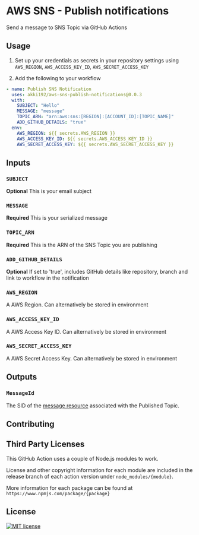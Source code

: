 # AWS SNS - Publish notifications

Send a message to SNS Topic via GitHub Actions

## Usage

1. Set up your credentials as secrets in your repository settings using `AWS_REGION`, `AWS_ACCESS_KEY_ID`, `AWS_SECRET_ACCESS_KEY`

2. Add the following to your workflow

```yml
- name: Publish SNS Notification
  uses: akki192/aws-sns-publish-notifications@0.0.3
  with:
    SUBJECT: "Hello"
    MESSAGE: "message"
    TOPIC_ARN: "arn:aws:sns:[REGION]:[ACCOUNT_ID]:[TOPIC_NAME]"
    ADD_GITHUB_DETAILS: "true"
  env:
    AWS_REGION: ${{ secrets.AWS_REGION }}
    AWS_ACCESS_KEY_ID: ${{ secrets.AWS_ACCESS_KEY_ID }}
    AWS_SECRET_ACCESS_KEY: ${{ secrets.AWS_SECRET_ACCESS_KEY }}
```

## Inputs

### `SUBJECT`

**Optional** This is your email subject

### `MESSAGE`

**Required** This is your serialized message

### `TOPIC_ARN`

**Required** This is the ARN of the SNS Topic you are publishing

### `ADD_GITHUB_DETAILS`

**Optional** If set to 'true', includes GitHub details like repository, branch and link to workflow in the notification

### `AWS_REGION`

A AWS Region. Can alternatively be stored in environment

### `AWS_ACCESS_KEY_ID`

A AWS Access Key ID. Can alternatively be stored in environment

### `AWS_SECRET_ACCESS_KEY`

A AWS Secret Access Key. Can alternatively be stored in environment

## Outputs

### `MessageId`

The SID of the [message resource](https://docs.aws.amazon.com/pt_br/sns/latest/dg/sns-msg-status.html) associated with the Published Topic.

## Contributing

## Third Party Licenses

This GitHub Action uses a couple of Node.js modules to work.

License and other copyright information for each module are included in the release branch of each action version under `node_modules/{module}`.

More information for each package can be found at `https://www.npmjs.com/package/{package}`

## License

[![MIT license](https://img.shields.io/badge/License-MIT-blue.svg)](https://lbesson.mit-license.org/)
